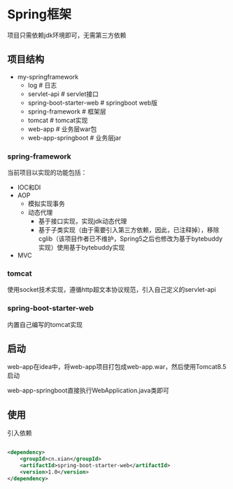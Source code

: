 # Spring框架

项目只需依赖jdk环境即可，无需第三方依赖

## 项目结构

- my-springframework
    - log # 日志
    - servlet-api # servlet接口
    - spring-boot-starter-web # springboot web版
    - spring-framework # 框架层
    - tomcat # tomcat实现
    - web-app # 业务层war包
    - web-app-springboot # 业务层jar

### spring-framework

当前项目以实现的功能包括：

- IOC和DI
- AOP
  - 模拟实现事务 
  - 动态代理
    - 基于接口实现，实现jdk动态代理
    - 基于子类实现（由于需要引入第三方依赖，因此，已注释掉），移除cglib（该项目作者已不维护，Spring5之后也修改为基于bytebuddy实现）使用基于bytebuddy实现
- MVC

### tomcat

使用socket技术实现，遵循http超文本协议规范，引入自己定义的servlet-api

### spring-boot-starter-web
内置自己编写的tomcat实现

## 启动

web-app在idea中，将web-app项目打包成web-app.war，然后使用Tomcat8.5启动

web-app-springboot直接执行WebApplication.java类即可

## 使用

引入依赖

```xml

<dependency>
    <groupId>cn.xian</groupId>
    <artifactId>spring-boot-starter-web</artifactId>
    <version>1.0</version>
</dependency>
```
